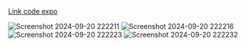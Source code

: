 [Link code expo][1]

[1]: <https://snack.expo.dev/@quocbao44/week6-ex2>

![Screenshot 2024-09-20 222211](https://github.com/user-attachments/assets/fe959dc0-3c74-4de3-9778-b70971782cc5)
![Screenshot 2024-09-20 222216](https://github.com/user-attachments/assets/ad95608d-a08c-4a5f-9b5a-c3317e5019ba)
![Screenshot 2024-09-20 222223](https://github.com/user-attachments/assets/f6ef55cf-1b86-4321-bd07-927534545d51)
![Screenshot 2024-09-20 222232](https://github.com/user-attachments/assets/15f95a4e-0a59-4855-809d-e1523848bd73)

